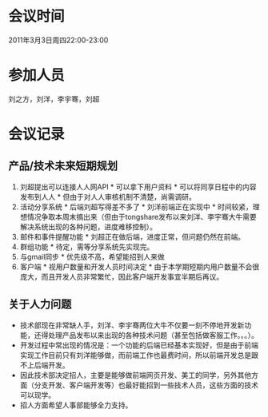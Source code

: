 # 会议时间 #
2011年3月3日周四22:00-23:00

# 参加人员 #
刘之方，刘洋，李宇骞，刘超


# 会议记录 #

## 产品/技术未来短期规划 ##
  1. 刘超提出可以连接人人网API
    * 可以拿下用户资料
    * 可以将同享日程中的内容发布到人人
    * 但由于对人人审核机制不清楚，尚需调研。
  1. 活动分享系统
    * 后端刘超写得差不多了
    * 刘洋前端正在实现中
    * 时间较紧，理想情况争取本周末搞出来（但由于tongshare发布以来刘洋、李宇骞大牛需要解决系统出现的各种问题，进度难移控制）。
  1. 邮件和事件提醒功能
    * 刘超正在做后端，进度正常，但问题仍然在前端。
  1. 群组功能
    * 待定，需等分享系统先实现完。
  1. 与gmail同步
    * 优先级不高，希望能招到人来做
  1. 客户端
    * 视用户数量和开发人员时间决定
    * 由于本学期短期内用户数量不会很庞大，而且开发人员非常繁忙，因此客户端开发事宜半期后再议。

## 关于人力问题 ##
  * 技术部现在非常缺人手，刘洋、李宇骞两位大牛不仅要一刻不停地开发新功能，还得处理产品发布以来出现的各种技术问题（甚至包括做客服工作。。。）。
  * 开发过程中常出现的情况是：一个功能的后端已经基本实现好，但是由于前端实现工作目前只有刘洋能够做，而前端工作也最费时间，所以前端开发总是跟不上后端开发。
  * 因此技术部决定招人，主要是能够做前端网页开发、美工的同学，另外其他方面（分支开发、客户端开发等）也最好能招到一些技术人员，这些方面的技术可以现学。
  * 招人方面希望人事部能够全力支持。